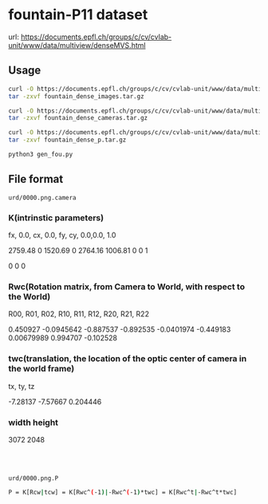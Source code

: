 # fountain-P11 dataset
url: https://documents.epfl.ch/groups/c/cv/cvlab-unit/www/data/multiview/denseMVS.html

## Usage
```bash
curl -O https://documents.epfl.ch/groups/c/cv/cvlab-unit/www/data/multiview/data/fountain_dense/urd/fountain_dense_images.tar.gz
tar -zxvf fountain_dense_images.tar.gz

curl -O https://documents.epfl.ch/groups/c/cv/cvlab-unit/www/data/multiview/data/fountain_dense/urd/fountain_dense_cameras.tar.gz
tar -zxvf fountain_dense_cameras.tar.gz

curl -O https://documents.epfl.ch/groups/c/cv/cvlab-unit/www/data/multiview/data/fountain_dense/urd/fountain_dense_p.tar.gz
tar -zxvf fountain_dense_p.tar.gz

python3 gen_fou.py
```

## File format
`urd/0000.png.camera`

### K(intrinstic parameters)

fx, 0.0,  cx,
0.0, fy,  cy,
0.0,0.0, 1.0

2759.48 0 1520.69 
0 2764.16 1006.81 
0 0 1 


0 0 0

### Rwc(Rotation matrix, from Camera to World, with respect to the World)

R00, R01, R02,
R10, R11, R12,
R20, R21, R22

0.450927 -0.0945642 -0.887537 
-0.892535 -0.0401974 -0.449183 
0.00679989 0.994707 -0.102528 

### twc(translation, the location of the optic center of camera in the world frame)

tx, ty, tz

-7.28137 -7.57667 0.204446 

### width height

3072 2048

<br>
<br>


`urd/0000.png.P`

```bash
P = K[Rcw|tcw] = K[Rwc^(-1)|-Rwc^(-1)*twc] = K[Rwc^t|-Rwc^t*twc]
```
